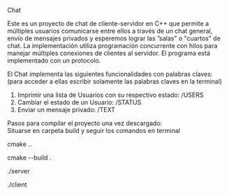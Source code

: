 Chat

Este es un proyecto de chat de cliente-servidor en C++ que permite a múltiples usuarios comunicarse entre ellos a través de un chat general, envío de mensajes privados y esperemos lograr las ”salas" o "cuartos" de chat. La implementación utiliza programación concurrente con hilos para manejar múltiples conexiones de clientes al servidor. El programa está implementado con un protocolo. 

El Chat implementa las siguientes funcionalidades con palabras claves: (para acceder a ellas escribir solamente las palabras claves en la terminal)
1. Imprimir una lista de Usuarios con su respectivo estado: /USERS
2. Cambiar el estado de un Usuario: /STATUS
3. Enviar un mensaje privado: /TEXT

Pasos para compilar el proyecto una vez descargado:  
Situarse en carpeta build y seguir los comandos en terminal

cmake ..

cmake --build .

./server

./client
